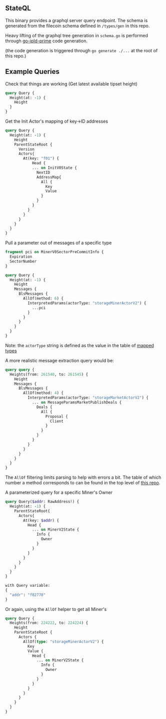 StateQL
---

This binary provides a graphql server query endpoint.
The schema is generated from the filecoin schema defined in `/types/gen` in this repo.

Heavy lifting of the graphql tree generation in `schema.go` is performed through [go-ipld-prime](https://github.com/willscott/go-ipld-prime/tree/graphql/schema/gen/graphql/server) code generation.

(the code generation is triggered through `go generate ./...` at the root of this repo.)

Example Queries
---

Check that things are working (Get latest available tipset height)
```graphql
query Query {
  Height(at: -1) {
    Height
  }
}
```

Get the Init Actor's mapping of key->ID addresses
```graphql
query Query {
  Height(at: -1) {
    Height
    ParentStateRoot {
      Version
      Actors{
        At(key: "f01") {
        	Head {
            ... on InitV0State {
              NextID
              AddressMap{
                All {
                  Key
                  Value
                }
              }
            }
          }
        }
      }
    }
  }
}
```

Pull a parameter out of messages of a specific type
```graphql
fragment pci on MinerV0SectorPreCommitInfo {
  Expiration
  SectorNumber
}

query Query {
  Height(at: -1) {
    Height
    Messages {
      BlsMessages {
        AllOf(method: 6) {
          InterpretedParams(actorType: "storageMinerActorV2") {
            ...pci
          }
        }
      }
    }
  }
}
```
Note: the `actorType` string is defined as the value in the table of [mapped types](https://github.com/filecoin-project/statediff/blob/master/transform.go#L35)

A more realistic message extraction query would be:
```graphql
query query {
  Heights(from: 261540, to: 261545) {
    Height
    Messages {
      BlsMessages {
        AllOf(method: 4) {
          InterpretedParams(actorType: "storageMarketActorV2") {
            ... on MessageParamsMarketPublishDeals {
              Deals {
                All {
                  Proposal {
                    Client
                  }
                }
              }
            }
          }
        }
      }
    }
  }
}
```
The `AllOf` filtering limits parsing to help with errors a bit. The table of which number
a method corresponds to can be found in the top level of [this repo](https://github.com/filecoin-project/statediff/blob/master/messageparams.go#L25).

A parameterized query for a specific Miner's Owner
```graphql
query Query($addr: RawAddress!) {
  Height(at: -1) {
    ParentStateRoot{
      Actors{
        At(key: $addr) {
          Head {
            ... on MinerV2State {
              Info {
                Owner
              }
            }
          }
        }
      }
    }
  }
}

with Query variable:
{
  "addr": "f02770"
}
```

Or again, using the `AllOf` helper to get all Miner's
```graphql
query Query {
  Heights(from: 224222, to: 224224) {
    Height
    ParentStateRoot {
      Actors {
        AllOf(type: "storageMinerActorV2") {
          Key
          Value {
            Head {
              ... on MinerV2State {
                Info {
                  Owner
                }
              }
            }
          }
        }
      }
    }
  }
}
```
